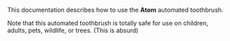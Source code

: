 This documentation describes how to use the **Atom** automated toothbrush.


Note that this automated toothbrush is totally safe for use on children, adults, pets, wildlife, or trees. (This is absurd)


